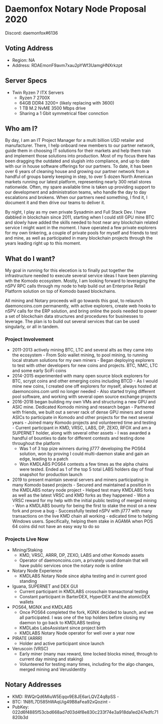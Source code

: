 # Daemonfox Notary Node Proposal 2020

Discord: daemonfox#6136

## Voting Address
- Region: NA
- Address: RDAEmonF9avm7xau2pYWf3UamgHNXrkzpt

## Server Specs
- Twin Ryzen 7 ITX Servers
	- Ryzen 7 2700X
	- 64GB DDR4 3200+ (likely replacing with 3600)
	- 1 TB M.2 NvME 3500 Mbps drive
	- Sharing a 1 Gbit symmetrical fiber connction

## Who am I?
By day, I am an IT Project Manager for a multi billion USD retailer and manufacturer. There, I help onboard new members to our partner network, guide them in choosing IT solutions for their markets and help them train and implement those solutions into production. Most of my focus there has been dragging the outdated and slugish into compliance, and up to date with our in house software offerings for our partners. To date, it has been over 6 years of cleaning house and growing our partner network from a handful of groups barely keeping in step, to over 5 dozen North American markets running our latest platform, representing nearly 300 retail stores nationwide. Often, my spare available time is taken up providing support to our development and administration teams, who handle the day to day escalations and brokens. When our partners need something, I find it, I document it and then drive our teams to deliver it.

By night, I play as my own private Sysadmin and Full Stack Dev. I have dabbled in blockchain since 2011, starting when I could still GPU mine BTC and slowly have added the skills needed to host near any blockchain related service I might want in the moment. I have operated a few private explorers for my own tinkering, a couple of private pools for myself and friends to test and mine, as well as participated in many blockchain projects through the years leading right up to this moment.

## What do I want?
My goal in running for this elecetion is to finally put together the infrastructure needed to execute several service ideas I have been planning wth the Komodo ecosystem. Mostly, I am looking forward to leveraging the nSPV RPC calls through my node to help build out an Enterprise Retail Platform solution on top of Komodo based blockchains.

All mining and Notary proceeds will go towards this goal, to relaunch daemoncoins.com permanently, with active explorers, create web hooks to nSPV calls for the ERP solution, and bring online the pools needed to power a set of blockchain data structures and procedures for businesses to leverage. The plan is to build out several services that can be used singularly, or all in tandem.

### Project Involvement
   - 2011-2013 actively mining BTC, LTC and several alts as they came into the ecosystem
   	- From Solo wallet mining, to pool mining, to running local stratum solutions for my own miners
	- Began deploying explorers to test with other developers for new coins and projects. BTC, NMC, LTC and some early SciFi coins
   - 2014-2015 experimented with many open source block explorers for BTC, scrypt coins and other emerging coins including BTCD
	- As I would mine new coins, I created one off explorers for myself, always hosted at daemoncoins.com until no longer needed
	- Also started trying different pool software, and working with several open source exchange projects
   - 2016-2018 began building my own VMs and structuring a new GPU and ASIC mine. Dedicated Komodo mining and research began
	- Partnered with friends, we built out a server rack of dense GPU miners and some ASICs to participate in Komodo and other projects for the next several years
	- Joined many Komodo projects and volunteered time and testing
	- Current participant in KMD, VRSC, LABS, DP, ZEXO, RFOX and am a SUPERNET holder, along with several other assets
	- I was awarded a handful of bounties to date for different contests and testing done throughout the platform
		- Was 1 of 3 top pize winners during jl777 developing the POS64 solution, won by proving I could multi-daemon stake and gain an edge, leading to a patch
		- Won KMDLABS POS64 contests a few times as the alpha chains were tested. Ended as 1 of the top 5 total LABS holders day of final snapshot for production launch
   - 2019 to present maintain several servers and miners participating in many Komodo based projects
	- Secured and maintained a position in the KMDLABS notary node project
	- Helped test many KMDLABS forks as well as the latest VRSC and KMD forks as they happened
	- Won a VRSC reward for my help with the initial public testing of merged mining
	- Won a KMDLABS bounty for being the first to stake the most on a new fork and prove a bug
	- Successfully tested nSPV with jl777 with many transactions on the live KMD chain all working
	- edicated time to helping Windows users. Specifically, helping them stake in AGAMA when POS 64 coins did not have an easy way to do so

### Projects Live Now

  - Mining/Staking
    - KMD, VRSC, ARRR, DP, ZEXO, LABS and other Komodo assets
    - Operator of daemoncoins.com, a privately used domain that will have public services once the notary node is online
  - Notary Node Experience
	- KMDLABS Notary Node since alpha testing and in current good standing
  - Iguana, SUPERNET and DEX GUI
    - Current participant in KMDLABS crosschain transactonal testing
    - Constant participant in BarterDEX, HyperDEX and the atomicDEX wallets
  - POS64, MGNX and KMDLABS
    - Once POS64 completed the fork, KGNX decided to launch, and we all participated. I was one of the top holders before closing my daemon to go back to KMDLABS testing
	- KMDLabs LabsAssistant since project birth
    - KMDLABS Notary Node operator for well over a year now
  - PIRATE (ARRR)
    - Holder and active participant since launch
  - Veruscoin (VRSC)
	- Early miner (many max reward, time locked blocks mined, through to current day mining and staking)
	- Volunteered for testing many times, including for the algo changes, merged mining and VerusIdentity

## Notary Addresses
   - KMD: RWQrQd6MiuW5Eqqv9E8JE6arLQVZ4q8pSS                 -
   - BTC: 1N8fL7D585hWAqUig49B8aFea92xQozint                 -
   - PubKey: 022d6f4885f53cbd668ad7d03d4f8e830c233f74e3a918da1ed247edfc71820b3d
